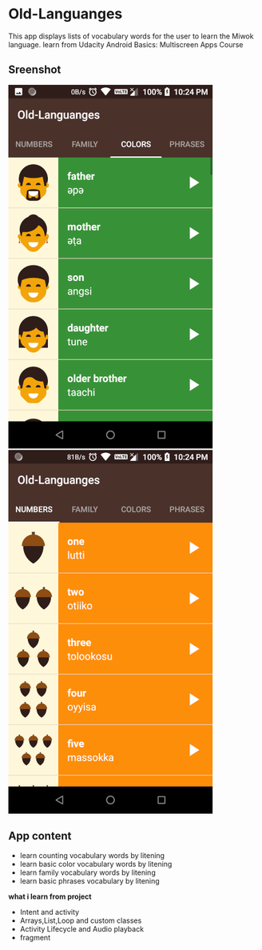 # Old-Languanges
This app displays lists of vocabulary words for the user to learn the Miwok language. learn from Udacity Android Basics: Multiscreen Apps Course

## Sreenshot

![](/image/color.png) 
![](/image/number.png)  

## App content
* learn counting vocabulary words by litening 
* learn basic color vocabulary words by litening
* learn family  vocabulary words by litening
* learn basic phrases vocabulary  by litening

**what i learn from project**
* Intent and activity 
* Arrays,List,Loop and custom classes
* Activity Lifecycle and Audio playback 
* fragment
